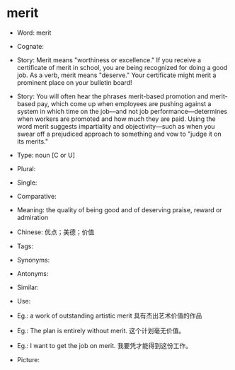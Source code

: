 # merit

- Word: merit
- Cognate: 
- Story: Merit means "worthiness or excellence." If you receive a certificate of merit in school, you are being recognized for doing a good job. As a verb, merit means "deserve." Your certificate might merit a prominent place on your bulletin board!
- Story: You will often hear the phrases merit-based promotion and merit-based pay, which come up when employees are pushing against a system in which time on the job––and not job performance––determines when workers are promoted and how much they are paid. Using the word merit suggests impartiality and objectivity––such as when you swear off a prejudiced approach to something and vow to "judge it on its merits."

- Type: noun [C or U]
- Plural: 
- Single: 
- Comparative: 
- Meaning: the quality of being good and of deserving praise, reward or admiration
- Chinese: 优点；美德；价值
- Tags: 
- Synonyms: 
- Antonyms: 
- Similar: 
- Use: 
- Eg.: a work of outstanding artistic merit 具有杰出艺术价值的作品
- Eg.: The plan is entirely without merit. 这个计划毫无价值。
- Eg.: I want to get the job on merit. 我要凭才能得到这份工作。
- Picture: 

